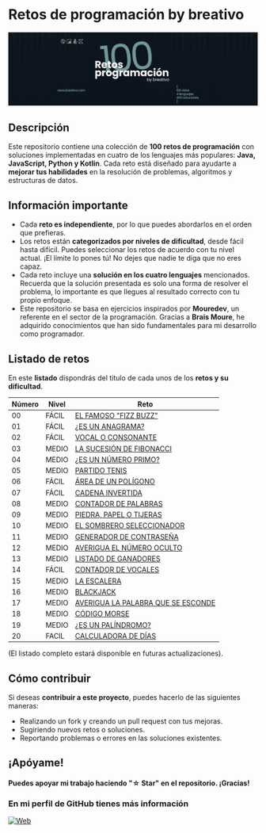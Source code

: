 # Retos de programación by breativo

![Retos de programación by breativo](/100retos_bybreativo.png)


## Descripción
Este repositorio contiene una colección de **100 retos de programación** con soluciones implementadas en cuatro de los lenguajes más populares: **Java, JavaScript, Python y Kotlin**. Cada reto está diseñado para ayudarte a **mejorar tus habilidades** en la resolución de problemas, algoritmos y estructuras de datos.
## Información importante
* Cada **reto es independiente**, por lo que puedes abordarlos en el orden que prefieras.
* Los retos están **categorizados por niveles de dificultad**, desde fácil hasta difícil. Puedes seleccionar los retos de acuerdo con tu nivel actual. ¡El límite lo pones tú! No dejes que nadie te diga que no eres capaz.
* Cada reto incluye una **solución en los cuatro lenguajes** mencionados. Recuerda que la solución presentada es solo una forma de resolver el problema, lo importante es que llegues al resultado correcto con tu propio enfoque.
* Este repositorio se basa en ejercicios inspirados por **Mouredev**, un referente en el sector de la programación. Gracias a **Brais Moure**, he adquirido conocimientos que han sido fundamentales para mi desarrollo como programador.

## Listado de retos
En este **listado** dispondrás del titulo de cada unos de los **retos y su dificultad**.

| Número | Nivel         | Reto        |
|--------|-------------- |-------------|
| 00    | FÁCIL      | [EL FAMOSO "FIZZ BUZZ"](./RETOS/Reto00/Enunciado.md)   |
| 01    | FÁCIL      | [¿ES UN ANAGRAMA?](./RETOS/Reto01/Enunciado.md)  |
| 02    | FÁCIL      | [VOCAL O CONSONANTE](./RETOS/RETO02/Enunciado.md)   |
| 03    | MEDIO      | [LA SUCESIÓN DE FIBONACCI](./RETOS/Reto03/Enunciado.md)   |
| 04    | MEDIO      | [¿ES UN NÚMERO PRIMO?](./RETOS/Reto04/Enunciado.md)  |
| 05    | MEDIO      | [PARTIDO TENIS](./RETOS/Reto05/Enunciado.md)|
| 06    | FÁCIL      | [ÁREA DE UN POLÍGONO](./RETOS/Reto06/Enunciado.md)|
| 07    | FÁCIL      | [CADENA INVERTIDA](./RETOS/Reto07/Enunciado.md)|
| 08    | MEDIO      | [CONTADOR DE PALABRAS](./RETOS/Reto08/Enunciado.md)|
| 09    | MEDIO      | [PIEDRA, PAPEL O TIJERAS](./RETOS/Reto09/Enunciado.md)|
| 10    | MEDIO      | [EL SOMBRERO SELECCIONADOR](./RETOS/Reto10/Enunciado.md)|
| 11    | MEDIO      | [GENERADOR DE CONTRASEÑA](./RETOS/Reto11/Enunciado.md)|
| 12    | MEDIO      | [AVERIGUA EL NÚMERO OCULTO](./RETOS/Reto12/Enunciado.md)|
| 13    | MEDIO      | [LISTADO DE GANADORES](./RETOS/Reto13/Enunciado.md)|
| 14    | FÁCIL      | [CONTADOR DE VOCALES](./RETOS/Reto14/Enunciado.md)|
| 15    | MEDIO      | [LA ESCALERA](./RETOS/Reto15/Enunciado.md)|
| 16    | MEDIO      | [BLACKJACK](./RETOS/Reto16/Enunciado.md)|
| 17    | MEDIO      | [AVERIGUA LA PALABRA QUE SE ESCONDE](./RETOS/Reto17/Enunciado.md)|
| 18    | MEDIO      | [CÓDIGO MORSE](./RETOS/Reto18/Enunciado.md)|
| 19    | MEDIO      | [¿ES UN PALÍNDROMO?](./RETOS/Reto19/enunciado.md)|
| 20    | FACIL      | [CALCULADORA DE DÍAS](./RETOS/Reto20/enunciado.md)|

(El listado completo estará disponible en futuras actualizaciones).
## Cómo contribuir
Si deseas **contribuir a este proyecto**, puedes hacerlo de las siguientes maneras:

* Realizando un fork y creando un pull request con tus mejoras.
* Sugiriendo nuevos retos o soluciones.
* Reportando problemas o errores en las soluciones existentes.

## ¡Apóyame! 
#### Puedes apoyar mi trabajo haciendo "☆ Star" en el repositorio. ¡Gracias!



### En mi perfil de GitHub tienes más información

[![Web](https://img.shields.io/badge/GitHub-breativo-14a1f0?style=for-the-badge&logo=github&logoColor=white&labelColor=101010)](https://github.com/breativo)